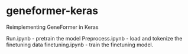 # geneformer-keras
Reimplementing GeneFormer in Keras

Run.ipynb - pretrain the model
Preprocess.ipynb - load and tokenize the finetuning data
finetuning.ipynb - train the finetuning model.